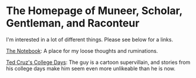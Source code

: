 # The Homepage of Muneer, Scholar, Gentleman, and Raconteur

I'm interested in a lot of different things. Please see below for a links.

[The Notebook](http://stedman15.github.io/notebook.html): A place for my loose thoughts and ruminations.

[Ted Cruz's College Days](http://stedman15.github.io/cruz.html): The guy is a cartoon supervillain, and stories from his college days make him seem even more unlikeable than he is now.
